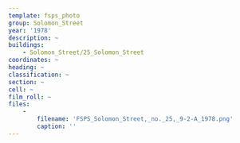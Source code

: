 ```yaml
---
template: fsps_photo
group: Solomon_Street
year: '1978'
description: ~
buildings:
    - Solomon_Street/25_Solomon_Street
coordinates: ~
heading: ~
classification: ~
section: ~
cell: ~
film_roll: ~
files:
    -
        filename: 'FSPS_Solomon_Street,_no._25,_9-2-A_1978.png'
        caption: ''
---
```

